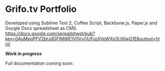 Grifo.tv Portfolio
==================

Developed using Sublime Text 2, Coffee Script, Backbone.js, Paper.js and Google Docs spreadsheet as CMS.
https://docs.google.com/spreadsheet/pub?key=0AuMegPFV2btJdGFIMWE1V0VvOUFuUlVpWXp3UXlwQ1E&output=html

***Work in progress***

Full documentation coming soon.
